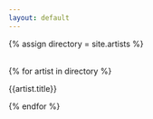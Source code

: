 ```yaml
---
layout: default
---
```


{% assign directory = site.artists %}

<div class="window-container">
  <div class="background-image-change">
    <img class="background-image-src">
    <img class="background-image-src-blur">
  </div>
  <div class="main_box">
    <div class="outer_box">
    {% for artist in directory %}
      <div class="in_box" data-image="/valiant/{{artist.Image}}">
        <p>{{artist.title}}</p>
      </div>
    {% endfor %}
    </div>
  </div>
</div>
